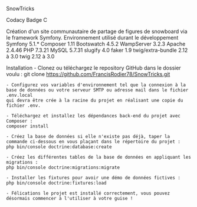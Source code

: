 SnowTricks

Codacy Badge C

Création d'un site communautaire de partage de figures de snowboard via le framework Symfony.
Environnement utilisé durant le développement
    Symfony 5.1.*
    Composer 1.11
    Bootswatch 4.5.2
    WampServer 3.2.3
        Apache 2.4.46
        PHP 7.3.21
        MySQL 5.7.31
    slugify 4.0
    faker 1.9
    twig/extra-bundle 2.12 à 3.0
    twig 2.12 à 3.0

Installation
    - Clonez ou téléchargez le repository GitHub dans le dossier voulu :
    git clone https://github.com/FrancisRodier78/SnowTricks.git

    - Configurez vos variables d'environnement tel que la connexion à la base de données ou votre serveur SMTP ou adresse mail dans le fichier .env.local 
    qui devra être crée à la racine du projet en réalisant une copie du fichier .env.

    - Téléchargez et installez les dépendances back-end du projet avec Composer :
    composer install

    - Créez la base de données si elle n'existe pas déjà, taper la commande ci-dessous en vous plaçant dans le répertoire du projet :
    php bin/console doctrine:database:create

    - Créez les différentes tables de la base de données en appliquant les migrations :
    php bin/console doctrine:migrations:migrate

    - Installer les fixtures pour avoir une démo de données fictives :
    php bin/console doctrine:fixtures:load

    - Félications le projet est installé correctement, vous pouvez désormais commencer à l'utiliser à votre guise !
